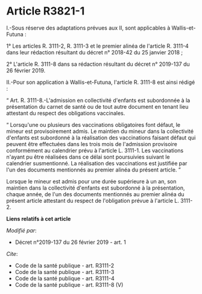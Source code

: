 # Article R3821-1

I.-Sous réserve des adaptations prévues aux II, sont applicables à Wallis-et-Futuna : 

1° Les articles R. 3111-2, R. 3111-3 et le premier alinéa de l'article R. 3111-4 dans leur rédaction résultant du décret n°
2018-42 du 25 janvier 2018 ; 

2° L'article R. 3111-8 dans sa rédaction résultant du décret n° 2019-137 du 26 février 2019. 

II.-Pour son application à Wallis-et-Futuna, l'article R. 3111-8 est ainsi rédigé : 

“ Art. R. 3111-8.-L'admission en collectivité d'enfants est subordonnée à la présentation du carnet de santé ou de tout autre
document en tenant lieu attestant du respect des obligations vaccinales. 

“ Lorsqu'une ou plusieurs des vaccinations obligatoires font défaut, le mineur est provisoirement admis. Le maintien du
mineur dans la collectivité d'enfants est subordonné à la réalisation des vaccinations faisant défaut qui peuvent être
effectuées dans les trois mois de l'admission provisoire conformément au calendrier prévu à l'article L. 3111-1. Les
vaccinations n'ayant pu être réalisées dans ce délai sont poursuivies suivant le calendrier susmentionné. La réalisation des
vaccinations est justifiée par l'un des documents mentionnés au premier alinéa du présent article. ” 

Lorsque le mineur est admis pour une durée supérieure à un an, son maintien dans la collectivité d'enfants est subordonné à
la présentation, chaque année, de l'un des documents mentionnés au premier alinéa du présent article attestant du respect de
l'obligation prévue à l'article L. 3111-2.

**Liens relatifs à cet article**

_Modifié par_:

  - Décret n°2019-137 du 26 février 2019 - art. 1

_Cite_:

  - Code de la santé publique - art. R3111-2
  - Code de la santé publique - art. R3111-3
  - Code de la santé publique - art. R3111-4
  - Code de la santé publique - art. R3111-8 (V)
